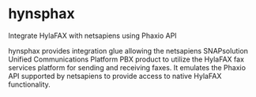 # hynsphax
Integrate HylaFAX with netsapiens using Phaxio API

hynsphax provides integration glue allowing the netsapiens SNAPsolution Unified
Communications Platform PBX product to utilize the HylaFAX fax services
platform for sending and receiving faxes. It emulates the Phaxio API supported
by netsapiens to provide access to native HylaFAX functionality.
